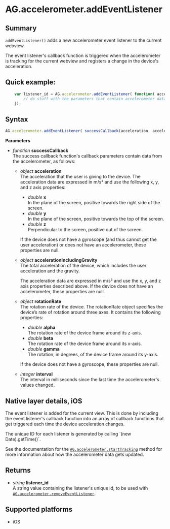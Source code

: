 # AG.accelerometer.addEventListener

## Summary
`addEventListener()` adds a new accelerometer event listener to the current webview. 

The event listener's callback function is triggered when the accelerometer is tracking for the current webview and registers a change in the device's acceleration.

## Quick example:
```javascript
	var listener_id = AG.accelerometer.addEventListener( function( acceleration, accelerationIncludingGravity, rotationRate, interval) {
		// do stuff with the parameters that contain accelerometer data
	});
```

## Syntax
```javascript
AG.accelerometer.addEventListener( successCallback(acceleration, accelerationIncludingGravity, rotationRate, interval) )
```

**Parameters**

* *function* **successCallback**<br>
 The success callback function's callback parameters contain data from the accelerometer, as follows:
  
    * *object* **acceleration**<br>
    The acceleration that the user is giving to the device. The acceleration data are expressed in m/s&sup2; and use the following x, y, and z axis properties:

        * *double* **x**<br>
	    In the plane of the screen, positive towards the right side of the screen.
    	* *double* **y**<br>
	    In the plane of the screen, positive towards the top of the screen.
        * *double* **z**<br>
        Perpendicular to the screen, positive out of the screen.
	
	    If the device does not have a gyroscope (and thus cannot get the user acceleration) or does not have an accelerometer, these properties are null.
	
    * *object* **accelerationIncludingGravity**<br>
	The total acceleration of the device, which includes the user acceleration and the gravity.

	    The acceleration data are expressed in m/s&sup2; and use the x, y, and z axis properties described above. If the device does not have an accelerometer, these properties are null.

    *  *object* **rotationRate**<br>
    The rotation rate of the device. The rotationRate object specifies the device’s rate of rotation around three axes. It contains the following properties:

        * *double* **alpha**<br>
        The rotation rate of the device frame around its z-axis.
        * *double* **beta**<br>
        The rotation rate of the device frame around its x-axis.
        * *double* **gamma**<br>
        The rotation, in degrees, of the device frame around its y-axis.

        If the device does not have a gyroscope, these properties are null.

    * *integer* **interval**<br>
    The interval in milliseconds since the last time the accelerometer's values changed.

## Native layer details, iOS

The event listener is added for the current view. This is done by including the event listener's callback function into an array of callback functions that get triggered each time the device acceleration changes.

The unique ID for each listener is generated by calling ´(new Date).getTime()´.

See the documentation for the [`AG.accelerometer.startTracking`](startTracking.md) method for more information about how the accelerometer data gets updated.

## Returns 
* *string* **listener_id**<br>
  A string value containing the listener's unique id, to be used with [`AG.accelerometer.removeEventListener`](removeEventListener.md).

## Supported platforms
* iOS